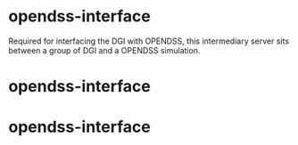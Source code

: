 opendss-interface
===============

Required for interfacing the DGI with OPENDSS, this intermediary server sits between a group of DGI and a OPENDSS simulation.
# opendss-interface
# opendss-interface
